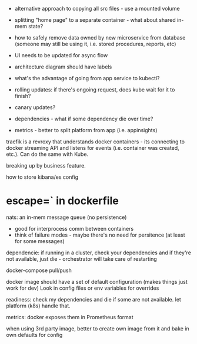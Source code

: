 * alternative approach to copying all src files - use a mounted volume
* splitting "home page" to a separate container - what about shared in-mem state?
* how to safely remove data owned by new microservice from database (someone may still be using it, i.e. stored procedures, reports, etc)
* UI needs to be updated for async flow
* architecture diagram should have labels

* what's the advantage of going from app service to kubectl?
* rolling updates: if there's ongoing request, does kube wait for it to finish? 
* canary updates?

* dependencies - what if some dependency die over time?
* metrics - better to split platform from app (i.e. appinsights)

traefik is a revroxy that understands docker containers - its connecting to docker streaming API and listens for events (i.e. container was created, etc.). Can do the same with Kube.

breaking up by business feature.

how to store kibana/es config


# escape=` in dockerfile

nats: an in-mem message queue (no persistence)
* good for interprocess comm between containers
* think of failure modes - maybe there's no need for persitence (at least for some messages)

dependencie: if running in a cluster, check your dependencies and if they're not available, just die - orchestrator will take care of restarting

docker-compose pull/push

docker image should have a set of default configuration (makes things just work for dev)
Look in config files or env variables for overrides

readiness: check my dependencies and die if some are not available. let platform (k8s) handle that.


metrics: docker exposes them in Prometheus format


when using 3rd party image, better to create own image from it and bake in own defaults for config